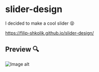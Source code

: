 # slider-design

I decided to make a cool slider 😝

https://filip-shkolik.github.io/slider-design/

## Preview :mag:
![Image alt](https://github.com/filip-shkolik/slider-design/blob/main/preview/preview.png)
